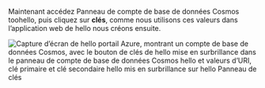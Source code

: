   Maintenant accédez Panneau de compte de base de données Cosmos toohello, puis cliquez sur **clés**, comme nous utilisons ces valeurs dans l’application web de hello nous créons ensuite.

![Capture d’écran de hello portail Azure, montrant un compte de base de données Cosmos, avec le bouton de clés de hello mise en surbrillance dans le panneau de compte de base de données Cosmos hello et valeurs d’URI, clé primaire et clé secondaire hello mis en surbrillance sur hello Panneau de clés](./media/cosmos-db-keys/keys.png)

